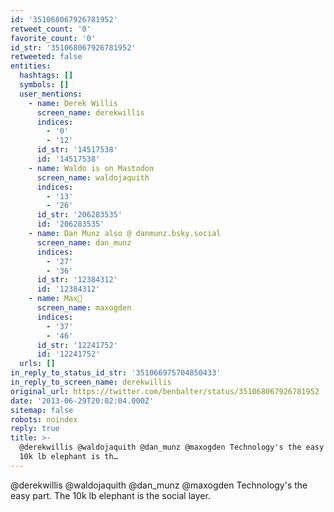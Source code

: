 ```yaml
---
id: '351068067926781952'
retweet_count: '0'
favorite_count: '0'
id_str: '351068067926781952'
retweeted: false
entities:
  hashtags: []
  symbols: []
  user_mentions:
    - name: Derek Willis
      screen_name: derekwillis
      indices:
        - '0'
        - '12'
      id_str: '14517538'
      id: '14517538'
    - name: Waldo is on Mastodon
      screen_name: waldojaquith
      indices:
        - '13'
        - '26'
      id_str: '206283535'
      id: '206283535'
    - name: Dan Munz also @ danmunz.bsky.social
      screen_name: dan_munz
      indices:
        - '27'
        - '36'
      id_str: '12384312'
      id: '12384312'
    - name: Max🦋
      screen_name: maxogden
      indices:
        - '37'
        - '46'
      id_str: '12241752'
      id: '12241752'
  urls: []
in_reply_to_status_id_str: '351066975704850433'
in_reply_to_screen_name: derekwillis
original_url: https://twitter.com/benbalter/status/351068067926781952
date: '2013-06-29T20:02:04.000Z'
sitemap: false
robots: noindex
reply: true
title: >-
  @derekwillis @waldojaquith @dan_munz @maxogden Technology's the easy part. The
  10k lb elephant is th…
---
```


@derekwillis @waldojaquith @dan_munz @maxogden Technology's the easy part. The 10k lb elephant is the social layer.